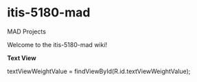 # itis-5180-mad
MAD Projects

Welcome to the itis-5180-mad wiki!

**Text View**


textViewWeightValue = findViewById(R.id.textViewWeightValue);
